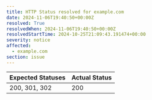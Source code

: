 ```yaml
---
title: HTTP Status resolved for example.com
date: 2024-11-06T19:40:50+00:00Z
resolved: True
resolvedWhen: 2024-11-06T19:40:50+00:00Z
resolvedStartTime: 2024-10-25T21:09:43.191474+00:00
severity: notice
affected:
  - example.com
section: issue
---
```


| Expected Statuses | Actual Status  |
|-------------------|----------------|
| 200, 301, 302 | 200 |
